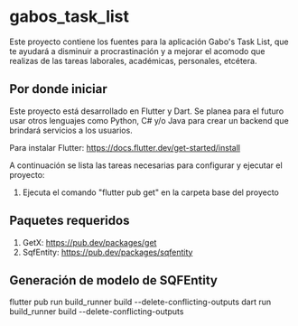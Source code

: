 # gabos_task_list

Este proyecto contiene los fuentes para la aplicación Gabo's Task List, que te ayudará a disminuir a procrastinación y a mejorar
el acomodo que realizas de las tareas laborales, académicas, personales, etcétera.

## Por donde iniciar

Este proyecto está desarrollado en Flutter y Dart. Se planea para el futuro usar otros lenguajes como Python, C# y/o Java para crear
un backend que brindará servicios a los usuarios.

Para instalar Flutter:
https://docs.flutter.dev/get-started/install

A continuación se lista las tareas necesarias para configurar y ejecutar el proyecto:
1. Ejecuta el comando "flutter pub get" en la carpeta base del proyecto


## Paquetes requeridos
1. GetX: https://pub.dev/packages/get
2. SqfEntity: https://pub.dev/packages/sqfentity


## Generación de modelo de SQFEntity
flutter pub run build_runner build --delete-conflicting-outputs
dart run build_runner build --delete-conflicting-outputs

